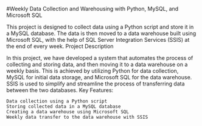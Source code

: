 
#Weekly Data Collection and Warehousing with Python, MySQL, and Microsoft SQL

This project is designed to collect data using a Python script and store it in a MySQL database. The data is then moved to a data warehouse built using Microsoft SQL, with the help of SQL Server Integration Services (SSIS) at the end of every week.
Project Description

In this project, we have developed a system that automates the process of collecting and storing data, and then moving it to a data warehouse on a weekly basis. This is achieved by utilizing Python for data collection, MySQL for initial data storage, and Microsoft SQL for the data warehouse. SSIS is used to simplify and streamline the process of transferring data between the two databases.
Key Features:

    Data collection using a Python script
    Storing collected data in a MySQL database
    Creating a data warehouse using Microsoft SQL
    Weekly data transfer to the data warehouse with SSIS
